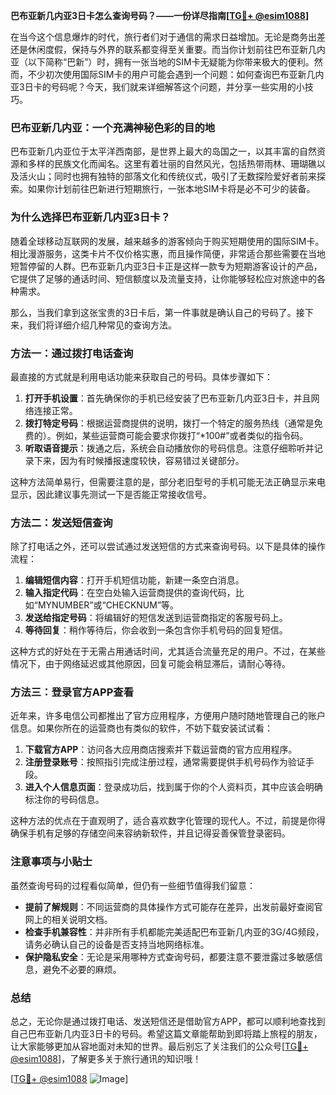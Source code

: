 **巴布亚新几内亚3日卡怎么查询号码？——一份详尽指南[[TG💪+ @esim1088](https://t.me/s/esim1088)]**

在当今这个信息爆炸的时代，旅行者们对于通信的需求日益增加。无论是商务出差还是休闲度假，保持与外界的联系都变得至关重要。而当你计划前往巴布亚新几内亚（以下简称“巴新”）时，拥有一张当地的SIM卡无疑能为你带来极大的便利。然而，不少初次使用国际SIM卡的用户可能会遇到一个问题：如何查询巴布亚新几内亚3日卡的号码呢？今天，我们就来详细解答这个问题，并分享一些实用的小技巧。

### 巴布亚新几内亚：一个充满神秘色彩的目的地

巴布亚新几内亚位于太平洋西南部，是世界上最大的岛国之一，以其丰富的自然资源和多样的民族文化而闻名。这里有着壮丽的自然风光，包括热带雨林、珊瑚礁以及活火山；同时也拥有独特的部落文化和传统仪式，吸引了无数探险爱好者前来探索。如果你计划前往巴新进行短期旅行，一张本地SIM卡将是必不可少的装备。

### 为什么选择巴布亚新几内亚3日卡？

随着全球移动互联网的发展，越来越多的游客倾向于购买短期使用的国际SIM卡。相比漫游服务，这类卡片不仅价格实惠，而且操作简便，非常适合那些需要在当地短暂停留的人群。巴布亚新几内亚3日卡正是这样一款专为短期游客设计的产品，它提供了足够的通话时间、短信额度以及流量支持，让你能够轻松应对旅途中的各种需求。

那么，当我们拿到这张宝贵的3日卡后，第一件事就是确认自己的号码了。接下来，我们将详细介绍几种常见的查询方法。

### 方法一：通过拨打电话查询

最直接的方式就是利用电话功能来获取自己的号码。具体步骤如下：

1. **打开手机设置**：首先确保你的手机已经安装了巴布亚新几内亚3日卡，并且网络连接正常。
2. **拨打特定号码**：根据运营商提供的说明，拨打一个特定的服务热线（通常是免费的）。例如，某些运营商可能会要求你拨打“*100#”或者类似的指令码。
3. **听取语音提示**：拨通之后，系统会自动播放你的号码信息。注意仔细聆听并记录下来，因为有时候播报速度较快，容易错过关键部分。

这种方法简单易行，但需要注意的是，部分老旧型号的手机可能无法正确显示来电显示，因此建议事先测试一下是否能正常接收信号。

### 方法二：发送短信查询

除了打电话之外，还可以尝试通过发送短信的方式来查询号码。以下是具体的操作流程：

1. **编辑短信内容**：打开手机短信功能，新建一条空白消息。
2. **输入指定代码**：在空白处输入运营商提供的查询代码，比如“MYNUMBER”或“CHECKNUM”等。
3. **发送给指定号码**：将编辑好的短信发送到运营商指定的客服号码上。
4. **等待回复**：稍作等待后，你会收到一条包含你手机号码的回复短信。

这种方式的好处在于无需占用通话时间，尤其适合流量充足的用户。不过，在某些情况下，由于网络延迟或其他原因，回复可能会稍显滞后，请耐心等待。

### 方法三：登录官方APP查看

近年来，许多电信公司都推出了官方应用程序，方便用户随时随地管理自己的账户信息。如果你所在的运营商也有类似的软件，不妨下载安装试试看：

1. **下载官方APP**：访问各大应用商店搜索并下载运营商的官方应用程序。
2. **注册登录账号**：按照指引完成注册过程，通常需要提供手机号码作为验证手段。
3. **进入个人信息页面**：登录成功后，找到属于你的个人资料页，其中应该会明确标注你的号码信息。

这种方法的优点在于直观明了，适合喜欢数字化管理的现代人。不过，前提是你得确保手机有足够的存储空间来容纳新软件，并且记得妥善保管登录密码。

### 注意事项与小贴士

虽然查询号码的过程看似简单，但仍有一些细节值得我们留意：

- **提前了解规则**：不同运营商的具体操作方式可能存在差异，出发前最好查阅官网上的相关说明文档。
- **检查手机兼容性**：并非所有手机都能完美适配巴布亚新几内亚的3G/4G频段，请务必确认自己的设备是否支持当地网络标准。
- **保护隐私安全**：无论是采用哪种方式查询号码，都要注意不要泄露过多敏感信息，避免不必要的麻烦。

### 总结

总之，无论你是通过拨打电话、发送短信还是借助官方APP，都可以顺利地查找到自己巴布亚新几内亚3日卡的号码。希望这篇文章能帮助到即将踏上旅程的朋友，让大家能够更加从容地面对未知的世界。最后别忘了关注我们的公众号[[TG💪+ @esim1088](https://t.me/s/esim1088)]，了解更多关于旅行通讯的知识哦！

[[TG💪+ @esim1088](https://t.me/s/esim1088) ![Image](https://i.postimg.cc/4NQfJmqS/Snipaste-2025-05-13-00-14-12.png)]